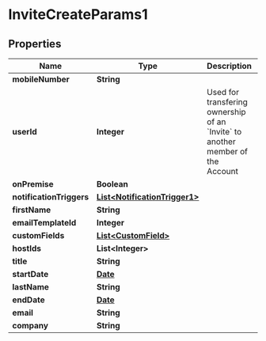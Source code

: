 

# InviteCreateParams1

## Properties

Name | Type | Description | Notes
------------ | ------------- | ------------- | -------------
**mobileNumber** | **String** |  |  [optional]
**userId** | **Integer** | Used for transfering ownership of an &#x60;Invite&#x60; to another member of the Account |  [optional]
**onPremise** | **Boolean** |  |  [optional]
**notificationTriggers** | [**List&lt;NotificationTrigger1&gt;**](NotificationTrigger1.md) |  |  [optional]
**firstName** | **String** |  |  [optional]
**emailTemplateId** | **Integer** |  |  [optional]
**customFields** | [**List&lt;CustomField&gt;**](CustomField.md) |  |  [optional]
**hostIds** | **List&lt;Integer&gt;** |  |  [optional]
**title** | **String** |  |  [optional]
**startDate** | [**Date**](Date.md) |  |  [optional]
**lastName** | **String** |  |  [optional]
**endDate** | [**Date**](Date.md) |  |  [optional]
**email** | **String** |  |  [optional]
**company** | **String** |  |  [optional]




